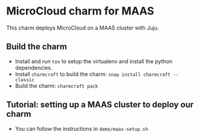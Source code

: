 # MicroCloud charm for MAAS

This charm deploys MicroCloud on a MAAS cluster with Juju.

## Build the charm

* Install and run `tox` to setup the virtualenv and install the python dependencies.
* Install `charmcraft` to build the charm: `snap install charmcraft --classic`
* Build the charm: `charmcraft pack`

## Tutorial: setting up a MAAS cluster to deploy our charm

* You can follow the instructions in `demo/maas-setup.sh`